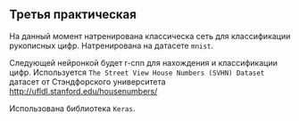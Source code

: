 ## Третья практическая

На данный момент натренирована классическа сеть для классификации рукописных цифр.
Натренирована на датасете `mnist`.

Следующей нейронкой будет r-cnn для нахождения и классификации цифр.
Используется `The Street View House Numbers (SVHN) Dataset ` датасет от Стэндфорского университета
http://ufldl.stanford.edu/housenumbers/

Использована библиотека `Keras`.
